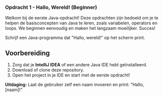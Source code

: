 ### **Opdracht 1 - Hallo, Wereld!** (Beginner)

Welkom bij de eerste Java-opdracht! Deze opdrachten zijn bedoeld om je te helpen de basisconcepten van Java te leren, zoals variabelen, operators en loops. We beginnen eenvoudig en maken het langzaam moeilijker. Succes!

Schrijf een Java-programma dat "Hallo, wereld!" op het scherm print.

## **Voorbereiding**
1. Zorg dat je **IntelliJ IDEA** of een andere Java IDE hebt geïnstalleerd.
2. Download of clone deze repository.
3. Open het project in je IDE en start met de eerste opdracht!

**Uitdaging:** Laat de gebruiker zelf een naam invoeren en print: "Hallo, [naam]!"
